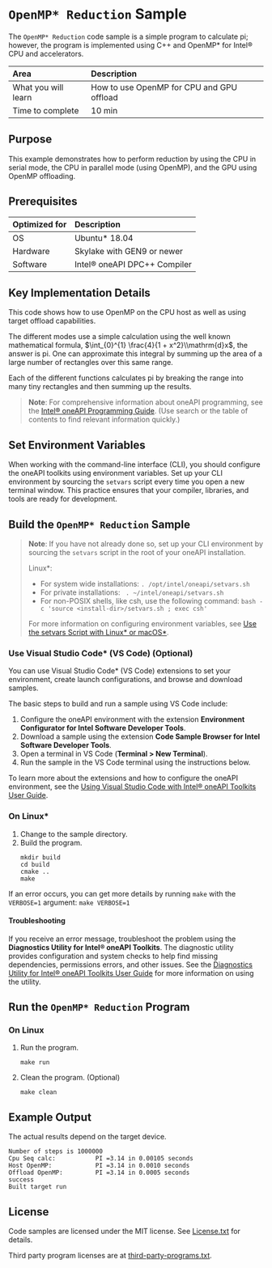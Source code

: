 ﻿# `OpenMP* Reduction` Sample

The `OpenMP* Reduction` code sample is a simple program to calculate pi; however, the program is implemented using C++ and OpenMP* for Intel® CPU and accelerators.

| Area                  | Description
|:---                   |:---
| What you will learn   | How to use OpenMP for CPU and GPU offload
| Time to complete      | 10 min

## Purpose

This example demonstrates how to perform reduction by using the CPU in serial mode, the CPU in parallel mode (using OpenMP), and the GPU using OpenMP offloading.

## Prerequisites

| Optimized for        | Description
|:---                  |:---
| OS	                 | Ubuntu* 18.04
| Hardware	           | Skylake with GEN9 or newer
| Software	           | Intel® oneAPI DPC++ Compiler

## Key Implementation Details

This code shows how to use OpenMP on the CPU host as well as using target offload capabilities.

The different modes use a simple calculation using the well known mathematical formula, $\int_{0}^{1} \frac{4}{1 + x^2}\\mathrm{d}x$, the answer is pi. One can approximate this integral by summing up the area of a large number of rectangles over this same range.

Each of the different functions calculates pi by breaking the range into many tiny rectangles and then summing up the results.

>**Note**: For comprehensive information about oneAPI programming, see the [Intel® oneAPI Programming Guide](https://software.intel.com/en-us/oneapi-programming-guide). (Use search or the table of contents to find relevant information quickly.)


## Set Environment Variables

When working with the command-line interface (CLI), you should configure the oneAPI toolkits using environment variables. Set up your CLI environment by sourcing the `setvars` script every time you open a new terminal window. This practice ensures that your compiler, libraries, and tools are ready for development.

## Build the `OpenMP* Reduction` Sample

> **Note**: If you have not already done so, set up your CLI
> environment by sourcing  the `setvars` script in the root of your oneAPI installation.
>
> Linux*:
> - For system wide installations: `. /opt/intel/oneapi/setvars.sh`
> - For private installations: ` . ~/intel/oneapi/setvars.sh`
> - For non-POSIX shells, like csh, use the following command: `bash -c 'source <install-dir>/setvars.sh ; exec csh'`
>
> For more information on configuring environment variables, see [Use the setvars Script with Linux* or macOS*](https://www.intel.com/content/www/us/en/develop/documentation/oneapi-programming-guide/top/oneapi-development-environment-setup/use-the-setvars-script-with-linux-or-macos.html).

### Use Visual Studio Code* (VS Code) (Optional)

You can use Visual Studio Code* (VS Code) extensions to set your environment,
create launch configurations, and browse and download samples.

The basic steps to build and run a sample using VS Code include:
 1. Configure the oneAPI environment with the extension **Environment Configurator for Intel Software Developer Tools**.
 2. Download a sample using the extension **Code Sample Browser for Intel Software Developer Tools**.
 3. Open a terminal in VS Code (**Terminal > New Terminal**).
 4. Run the sample in the VS Code terminal using the instructions below.

To learn more about the extensions and how to configure the oneAPI environment, see the
[Using Visual Studio Code with Intel® oneAPI Toolkits User Guide](https://www.intel.com/content/www/us/en/develop/documentation/using-vs-code-with-intel-oneapi/top.html).

### On Linux*
1. Change to the sample directory.
2. Build the program.
   ```
   mkdir build
   cd build
   cmake ..
   make
   ```

If an error occurs, you can get more details by running `make` with the `VERBOSE=1` argument:
``make VERBOSE=1``

#### Troubleshooting

If you receive an error message, troubleshoot the problem using the **Diagnostics Utility for Intel® oneAPI Toolkits**. The diagnostic utility provides configuration and system checks to help find missing dependencies, permissions errors, and other issues. See the [Diagnostics Utility for Intel® oneAPI Toolkits User Guide](https://www.intel.com/content/www/us/en/develop/documentation/diagnostic-utility-user-guide/top.html) for more information on using the utility.


## Run the `OpenMP* Reduction` Program

### On Linux

1. Run the program.
   ```
   make run
   ```
2. Clean the program. (Optional)
   ```
   make clean
   ```

## Example Output

The actual results depend on the target device.

```
Number of steps is 1000000
Cpu Seq calc:           PI =3.14 in 0.00105 seconds
Host OpenMP:            PI =3.14 in 0.0010 seconds
Offload OpenMP:         PI =3.14 in 0.0005 seconds
success
Built target run
```

## License

Code samples are licensed under the MIT license. See [License.txt](License.txt) for details.

Third party program licenses are at [third-party-programs.txt](third-party-programs.txt).
